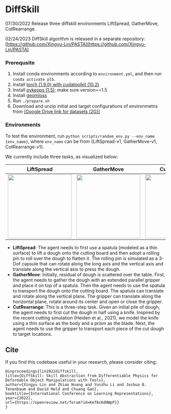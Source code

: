# DiffSkill
07/30/2022 Release three diffskill environments LiftSpread, GatherMove, CutRearrange.

02/24/2023 DiffSkill algorithm is released in a separate repository: [https://github.com/Xingyu-Lin/PASTA](https://github.com/Xingyu-Lin/PASTA)

### Prerequsite
1. Install conda environments according to `environment.yml`, and then run `conda activate plb`.
2. Install [torch (1.9.0) with cudatoolkit (10.2)](https://pytorch.org/get-started/previous-versions/)
3. Install [pykeops (1.5)](https://www.kernel-operations.io/keops/python/installation.html); make sure version==1.5
3. Install [geomloss](https://www.kernel-operations.io/geomloss/api/install.html)
4. Run `./prepare.sh`
5. Download and unzip initial and target configurations of environmetns from [[Google Drive link for datasets (2G)]](https://drive.google.com/file/d/11XZw-p2FX-yvoHMnc_yNO5x7iiLxwlwB/view?usp=sharing)

### Environments
To test the environment, run `python scripts/random_env.py --env_name {env_name}`, where `env_name` can be from {LiftSpread-v1, GatherMove-v1, CutRearrange-v1}.

We currently include three tasks, as visualized below:

| LiftSpread  | GatherMove | CutRearrange |
| :---: | :---: | :---: |
| <img src="imgs/diffskill_execute_0_plot.gif" width="200">  | <img src="imgs/diffskill_execute_1_plot.gif" width="200">  | <img src="imgs/diffskill_cut_execute_2_plot.gif" width="200">  |

* **LiftSpread**: The agent needs to first use a spatula (modeled as a thin surface) to lift a dough onto the cutting board and then adopt a rolling pin to roll over the dough to flatten it. The rolling pin is simulated as a 3-Dof capsule that can rotate along the long axis and the vertical axis and translate along the vertical axis to press the dough.
* **GatherMove**: Initially, residual of dough is scattered over the table. First, the agent needs to gather the dough with an extended parallel gripper and place it on top of a spatula. Then the agent needs to use the spatula to transport the dough onto the cutting board. The spatula can translate and rotate along the vertical plane. The gripper can translate along the horizontal plane, rotate
around its center and open or close the gripper.
* **CutRearrange**:  This is a three-step task. Given an initial pile of dough, the agent needs to first cut the dough in half using a knife. Inspired by the recent cutting simulation (Heiden et al., 2021), we model the knife using a thin surface as the body and a prism as the blade. Next, the agent needs to use the gripper to transport each piece of the cut dough to target locations.

## Cite
If you find this codebase useful in your research, please consider citing:
```
@inproceedings{lin2022diffskill,
title={DiffSkill: Skill Abstraction from Differentiable Physics for Deformable Object Manipulations with Tools},
author={Xingyu Lin and Zhiao Huang and Yunzhu Li and Joshua B. Tenenbaum and David Held and Chuang Gan},
booktitle={International Conference on Learning Representations},
year={2022},
url={https://openreview.net/forum?id=Kef8cKdHWpP}}
}
```
